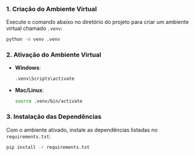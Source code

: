 ### 1. Criação do Ambiente Virtual
Execute o comando abaixo no diretório do projeto para criar um ambiente virtual chamado `.venv`:

```bash
python -m venv .venv
```

### 2. Ativação do Ambiente Virtual
- **Windows**:
  ```bash
  .venv\Scripts\activate
  ```
- **Mac/Linux**:
  ```bash
  source .venv/bin/activate
  ```

### 3. Instalação das Dependências
Com o ambiente ativado, instale as dependências listadas no `requirements.txt`:

```bash
pip install -r requirements.txt
```
